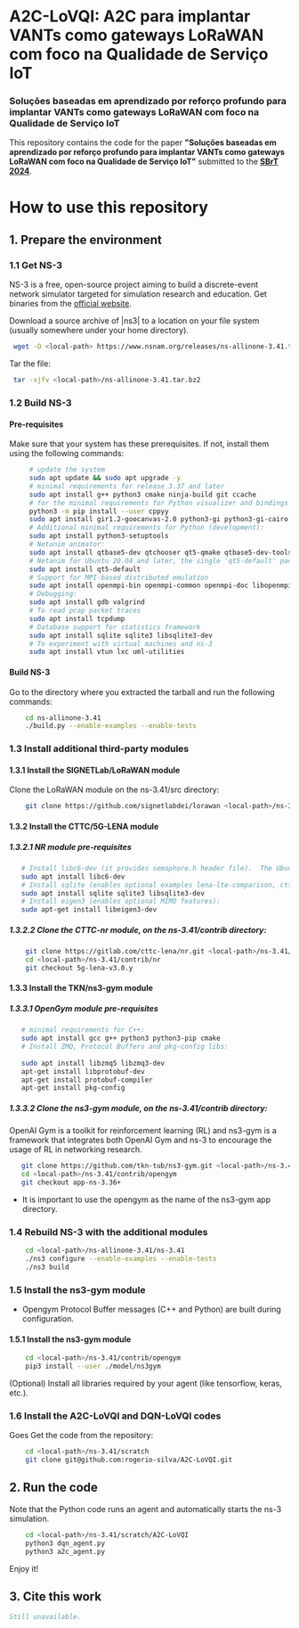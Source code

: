 # A2C-LoVQI: A2C para implantar VANTs como gateways LoRaWAN com foco na Qualidade de Serviço IoT

### Soluções baseadas em aprendizado por reforço profundo para implantar VANTs como gateways LoRaWAN com foco na Qualidade de Serviço IoT 

This repository contains the code for the paper **"Soluções baseadas em aprendizado por reforço profundo para implantar VANTs como gateways LoRaWAN com foco na Qualidade de Serviço IoT"** submitted to the  **[SBrT 2024](https://sbrt2024.sbrt.org.br/)**. 

# How to use this repository

## 1. Prepare the environment

### 1.1 Get NS-3

NS-3 is a free, open-source project aiming to build a discrete-event
network simulator targeted for simulation research and education.
Get binaries from the [official website](https://www.nsnam.org/releases/ns-3-41/).

Download a source archive of |ns3| to a location on your file
system (usually somewhere under your home directory).

   ```bash
    wget -O <local-path> https://www.nsnam.org/releases/ns-allinone-3.41.tar.bz2 
   ```

Tar the file:

   ```bash
    tar -xjfv <local-path>/ns-allinone-3.41.tar.bz2
   ```

### 1.2 Build NS-3

#### Pre-requisites

Make sure that your system has these prerequisites. If not, install them using the following commands:

   ```bash
        # update the system
        sudo apt update && sudo apt upgrade -y
        # minimal requirements for release 3.37 and later
        sudo apt install g++ python3 cmake ninja-build git ccache
        # for the minimal requirements for Python visualizer and bindings
        python3 -m pip install --user cppyy
        sudo apt install gir1.2-goocanvas-2.0 python3-gi python3-gi-cairo python3-pygraphviz gir1.2-gtk-3.0 ipython3 
        # Additional minimal requirements for Python (development): 
        sudo apt install python3-setuptools 
        # Netanim animator:
        sudo apt install qtbase5-dev qtchooser qt5-qmake qtbase5-dev-tools
        # Netanim for Ubuntu 20.04 and later, the single 'qt5-default' package suffices
        sudo apt install qt5-default
        # Support for MPI-based distributed emulation
        sudo apt install openmpi-bin openmpi-common openmpi-doc libopenmpi-dev
        # Debugging:
        sudo apt install gdb valgrind 
        # To read pcap packet traces
        sudo apt install tcpdump
        # Database support for statistics framework
        sudo apt install sqlite sqlite3 libsqlite3-dev
        # To experiment with virtual machines and ns-3
        sudo apt install vtun lxc uml-utilities
   ```

#### Build NS-3

Go to the directory where you extracted the tarball and run the following commands:

   ```bash
       cd ns-allinone-3.41
       ./build.py --enable-examples --enable-tests
   ```

### 1.3 Install additional third-party modules

#### 1.3.1 Install the SIGNETLab/LoRaWAN module

Clone the LoRaWAN module on the ns-3.41/src directory:

   ```bash
       git clone https://github.com/signetlabdei/lorawan <local-path>/ns-3.41/src/lorawan
   ```

#### 1.3.2 Install the CTTC/5G-LENA module

##### 1.3.2.1 NR module pre-requisites

   ```bash
      # Install libc6-dev (it provides semaphore.h header file).  The Ubuntu package name is:
      sudo apt install libc6-dev
      # Install sqlite (enables optional examples lena-lte-comparison, cttc-nr-3gpp-calibration and cttc-realistic-beamforming):
      sudo apt install sqlite sqlite3 libsqlite3-dev
      # Install eigen3 (enables optional MIMO features):
      sudo apt-get install libeigen3-dev
   ```

##### 1.3.2.2 Clone the CTTC-nr module, on the ns-3.41/contrib directory:

```bash
    git clone https://gitlab.com/cttc-lena/nr.git <local-path>/ns-3.41/contrib/nr
    cd <local-path>/ns-3.41/contrib/nr
    git checkout 5g-lena-v3.0.y
   ```

#### 1.3.3 Install the TKN/ns3-gym module

##### 1.3.3.1 OpenGym module pre-requisites

   ```bash
      # minimal requirements for C++:
      sudo apt install gcc g++ python3 python3-pip cmake
      # Install ZMQ, Protocol Buffers and pkg-config libs:
      
      sudo apt install libzmq5 libzmq3-dev
      apt-get install libprotobuf-dev
      apt-get install protobuf-compiler
      apt-get install pkg-config
   ```

##### 1.3.3.2 Clone the ns3-gym module, on the ns-3.41/contrib directory:

OpenAI Gym is a toolkit for reinforcement learning (RL) and 
ns3-gym is a framework that integrates both OpenAI Gym and
ns-3 to encourage the usage of RL in networking research.

```bash
   git clone https://github.com/tkn-tub/ns3-gym.git <local-path>/ns-3.41/contrib/opengym
   cd <local-path>/ns-3.41/contrib/opengym
   git checkout app-ns-3.36+
```
* It is important to use the opengym as the name of the ns3-gym app directory.

### 1.4 Rebuild NS-3 with the additional modules

```bash
    cd <local-path>/ns-allinone-3.41/ns-3.41
    ./ns3 configure --enable-examples --enable-tests
    ./ns3 build
```
### 1.5 Install the ns3-gym module
* Opengym Protocol Buffer messages (C++ and Python) are built during configuration.
#### 1.5.1 Install the ns3-gym module
```bash
    cd <local-path>/ns-3.41/contrib/opengym
    pip3 install --user ./model/ns3gym
```
(Optional) Install all libraries required by your agent (like tensorflow, keras, etc.).

### 1.6 Install the A2C-LoVQI and DQN-LoVQI codes

Goes Get the code from the repository:
```bash
    cd <local-path>/ns-3.41/scratch
    git clone git@github.com:rogerio-silva/A2C-LoVQI.git
```

## 2. Run the code
Note that the Python code runs an agent and automatically starts the  ns-3 simulation. 
```bash
    cd <local-path>/ns-3.41/scratch/A2C-LoVQI
    python3 dqn_agent.py
    python3 a2c_agent.py
```
Enjoy it!

## 3. Cite this work
```bibtex
Still unavailable. 
```


